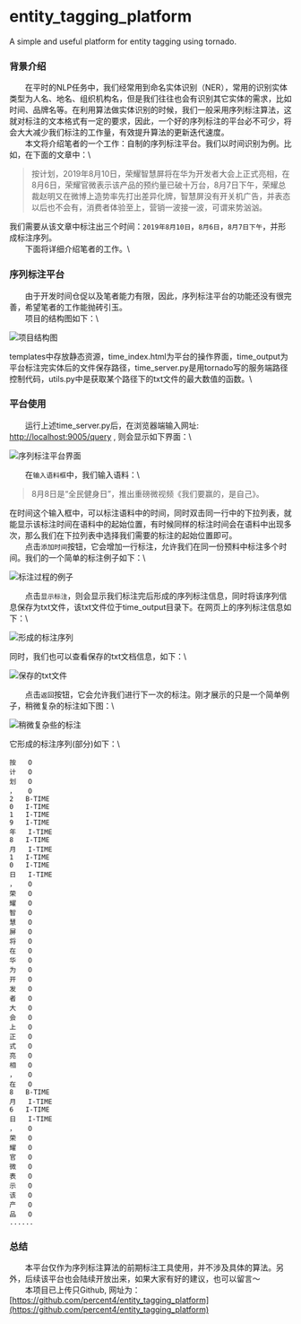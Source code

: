# entity_tagging_platform
A simple and useful platform for entity tagging using tornado.

### 背景介绍
&emsp;&emsp;在平时的NLP任务中，我们经常用到命名实体识别（NER），常用的识别实体类型为人名、地名、组织机构名，但是我们往往也会有识别其它实体的需求，比如时间、品牌名等。在利用算法做实体识别的时候，我们一般采用序列标注算法，这就对标注的文本格式有一定的要求，因此，一个好的序列标注的平台必不可少，将会大大减少我们标注的工作量，有效提升算法的更新迭代速度。\
&emsp;&emsp;本文将介绍笔者的一个工作：自制的序列标注平台。我们以时间识别为例。比如，在下面的文章中：\

> 按计划，2019年8月10日，荣耀智慧屏将在华为开发者大会上正式亮相，在8月6日，荣耀官微表示该产品的预约量已破十万台，8月7日下午，荣耀总裁赵明又在微博上造势率先打出差异化牌，智慧屏没有开关机广告，并表态以后也不会有，消费者体验至上，营销一波接一波，可谓来势汹汹。

我们需要从该文章中标注出三个时间：`2019年8月10日`，`8月6日`，`8月7日下午`，并形成标注序列。\
&emsp;&emsp;下面将详细介绍笔者的工作。\

### 序列标注平台
&emsp;&emsp;由于开发时间仓促以及笔者能力有限，因此，序列标注平台的功能还没有很完善，希望笔者的工作能抛砖引玉。\
&emsp;&emsp;项目的结构图如下：\

![项目结构图](https://upload-images.jianshu.io/upload_images/9419034-60d6c880d8b6905b.png?imageMogr2/auto-orient/strip%7CimageView2/2/w/1240)

templates中存放静态资源，time_index.html为平台的操作界面，time_output为平台标注完实体后的文件保存路径，time_server.py是用tornado写的服务端路径控制代码，utils.py中是获取某个路径下的txt文件的最大数值的函数。\

### 平台使用

&emsp;&emsp;运行上述time_server.py后，在浏览器端输入网址: [http://localhost:9005/query](http://localhost:9005/query) , 则会显示如下界面：\

![序列标注平台界面](https://upload-images.jianshu.io/upload_images/9419034-21a062ef0f971d0a.png?imageMogr2/auto-orient/strip%7CimageView2/2/w/1240)

&emsp;&emsp;在`输入语料框`中，我们输入语料：\

> 8月8日是“全民健身日”，推出重磅微视频《我们要赢的，是自己》。

在时间这个输入框中，可以标注语料中的时间，同时双击同一行中的下拉列表，就能显示该标注时间在语料中的起始位置，有时候同样的标注时间会在语料中出现多次，那么我们在下拉列表中选择我们需要的标注的起始位置即可。\
&emsp;&emsp;点击`添加时间`按钮，它会增加一行标注，允许我们在同一份预料中标注多个时间。我们的一个简单的标注例子如下：\

![标注过程的例子](https://upload-images.jianshu.io/upload_images/9419034-17ccdd7f4a0f5a9c.png?imageMogr2/auto-orient/strip%7CimageView2/2/w/1240)

&emsp;&emsp;点击`显示标注`，则会显示我们标注完后形成的序列标注信息，同时将该序列信息保存为txt文件，该txt文件位于time_output目录下。在网页上的序列标注信息如下：\

![形成的标注序列](https://upload-images.jianshu.io/upload_images/9419034-a8bff6c25668d696.png?imageMogr2/auto-orient/strip%7CimageView2/2/w/1240)

同时，我们也可以查看保存的txt文档信息，如下：\

![保存的txt文件](https://upload-images.jianshu.io/upload_images/9419034-4dcfbe3f80cffda6.png?imageMogr2/auto-orient/strip%7CimageView2/2/w/1240)

&emsp;&emsp;点击`返回`按钮，它会允许我们进行下一次的标注。刚才展示的只是一个简单例子，稍微复杂的标注如下图：\

![稍微复杂些的标注](https://upload-images.jianshu.io/upload_images/9419034-92373ff7022271ea.png?imageMogr2/auto-orient/strip%7CimageView2/2/w/1240)

它形成的标注序列(部分)如下：\

```
按	O
计	O
划	O
，	O
2	B-TIME
0	I-TIME
1	I-TIME
9	I-TIME
年	I-TIME
8	I-TIME
月	I-TIME
1	I-TIME
0	I-TIME
日	I-TIME
，	O
荣	O
耀	O
智	O
慧	O
屏	O
将	O
在	O
华	O
为	O
开	O
发	O
者	O
大	O
会	O
上	O
正	O
式	O
亮	O
相	O
，	O
在	O
8	B-TIME
月	I-TIME
6	I-TIME
日	I-TIME
，	O
荣	O
耀	O
官	O
微	O
表	O
示	O
该	O
产	O
品	O
......
```

### 总结

&emsp;&emsp;本平台仅作为序列标注算法的前期标注工具使用，并不涉及具体的算法。另外，后续该平台也会陆续开放出来，如果大家有好的建议，也可以留言～\
&emsp;&emsp;本项目已上传只Github, 网址为： [https://github.com/percent4/entity_tagging_platform](https://github.com/percent4/entity_tagging_platform)

